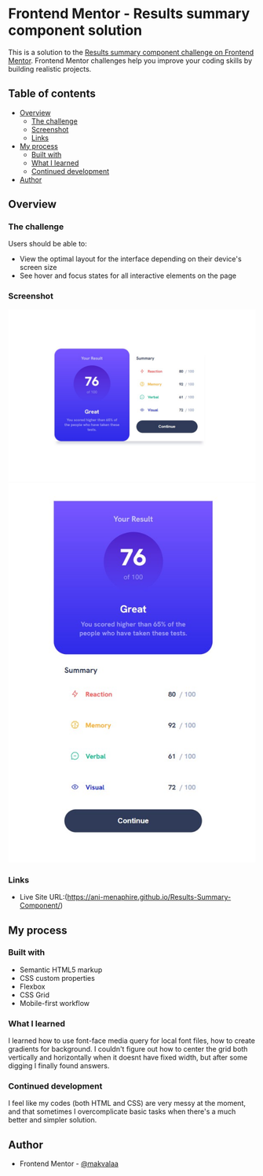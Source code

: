 # Frontend Mentor - Results summary component solution

This is a solution to the [Results summary component challenge on Frontend Mentor](https://www.frontendmentor.io/challenges/results-summary-component-CE_K6s0maV). Frontend Mentor challenges help you improve your coding skills by building realistic projects. 

## Table of contents

- [Overview](#overview)
  - [The challenge](#the-challenge)
  - [Screenshot](#screenshot)
  - [Links](#links)
- [My process](#my-process)
  - [Built with](#built-with)
  - [What I learned](#what-i-learned)
  - [Continued development](#continued-development)
- [Author](#author)


## Overview

### The challenge

Users should be able to:

- View the optimal layout for the interface depending on their device's screen size
- See hover and focus states for all interactive elements on the page

### Screenshot

![desktop view](Screenshot-desktop.jpg)
![mobile view](Screenshot-mobile.jpg)

### Links
- Live Site URL:(https://ani-menaphire.github.io/Results-Summary-Component/)

## My process

### Built with

- Semantic HTML5 markup
- CSS custom properties
- Flexbox
- CSS Grid
- Mobile-first workflow
### What I learned

I learned how to use font-face media query for local font files, how to create gradients for background. I couldn't figure out how to center the grid both vertically and horizontally when it doesnt have fixed width, but after some digging I finally found answers.



### Continued development

I feel like my codes (both HTML and CSS) are very messy at the moment, and that sometimes I overcomplicate basic tasks when there's a much better and simpler solution.


## Author

- Frontend Mentor - [@makvalaa](https://www.frontendmentor.io/profile/Makvalaa)
